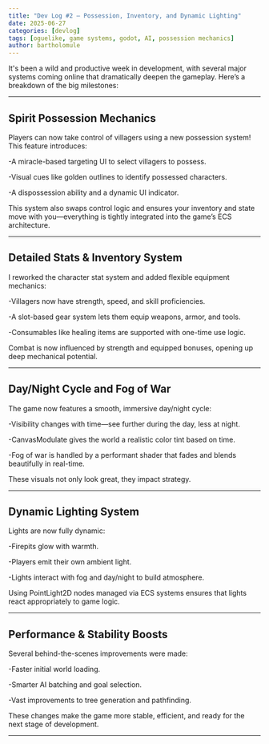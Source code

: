 ```yaml
---
title: "Dev Log #2 – Possession, Inventory, and Dynamic Lighting"
date: 2025-06-27
categories: [devlog]
tags: [oguelike, game systems, godot, AI, possession mechanics]
author: bartholomule
---
```


It's been a wild and productive week in development, with several major systems coming online that dramatically deepen the gameplay. Here’s a breakdown of the big milestones:

---

## Spirit Possession Mechanics

Players can now take control of villagers using a new possession system! This feature introduces:

-A miracle-based targeting UI to select villagers to possess.

-Visual cues like golden outlines to identify possessed characters.

-A dispossession ability and a dynamic UI indicator.

This system also swaps control logic and ensures your inventory and state move with you—everything is tightly integrated into the game’s ECS architecture.

---

## Detailed Stats & Inventory System

I reworked the character stat system and added flexible equipment mechanics:

-Villagers now have strength, speed, and skill proficiencies.

-A slot-based gear system lets them equip weapons, armor, and tools.

-Consumables like healing items are supported with one-time use logic.

Combat is now influenced by strength and equipped bonuses, opening up deep mechanical potential.

---

## Day/Night Cycle and Fog of War

The game now features a smooth, immersive day/night cycle:

-Visibility changes with time—see further during the day, less at night.

-CanvasModulate gives the world a realistic color tint based on time.

-Fog of war is handled by a performant shader that fades and blends beautifully in real-time.

These visuals not only look great, they impact strategy.

---

## Dynamic Lighting System

Lights are now fully dynamic:

-Firepits glow with warmth.

-Players emit their own ambient light.

-Lights interact with fog and day/night to build atmosphere.

Using PointLight2D nodes managed via ECS systems ensures that lights react appropriately to game logic.

---

## Performance & Stability Boosts

Several behind-the-scenes improvements were made:

-Faster initial world loading.

-Smarter AI batching and goal selection.

-Vast improvements to tree generation and pathfinding.

These changes make the game more stable, efficient, and ready for the next stage of development.

---